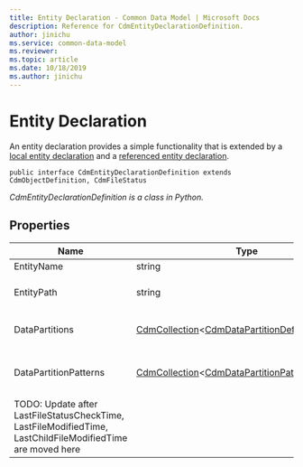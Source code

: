 ```yaml
---
title: Entity Declaration - Common Data Model | Microsoft Docs
description: Reference for CdmEntityDeclarationDefinition.
author: jinichu
ms.service: common-data-model
ms.reviewer: 
ms.topic: article
ms.date: 10/18/2019
ms.author: jinichu
---
```


# Entity Declaration

An entity declaration provides a simple functionality that is extended by a [local entity declaration](localentitydeclaration.md) and a [referenced entity declaration](referencedentitydeclaration.md).

```
public interface CdmEntityDeclarationDefinition extends CdmObjectDefinition, CdmFileStatus
```
*CdmEntityDeclarationDefinition is a class in Python.*

## Properties
|Name|Type|Description|
|---|---|---|
|EntityName|string|The entity's name.|
|EntityPath|string|The entity's path, implemented only by [LocalEntityDeclaration](localentitydeclaration.md).|
|DataPartitions|[CdmCollection](collection.md)\<[CdmDataPartitionDefinition](datapartition.md)>|The data partitions, implemented only by [LocalEntityDeclaration](localentitydeclaration.md).|
|DataPartitionPatterns|[CdmCollection](collection.md)\<[CdmDataPartitionPatternDefinition](datapartitionpattern.md)>|The data partition patterns, implemented only by [LocalEntityDeclaration](localentitydeclaration.md).|
|TODO: Update after LastFileStatusCheckTime, LastFileModifiedTime, LastChildFileModifiedTime are moved here|


